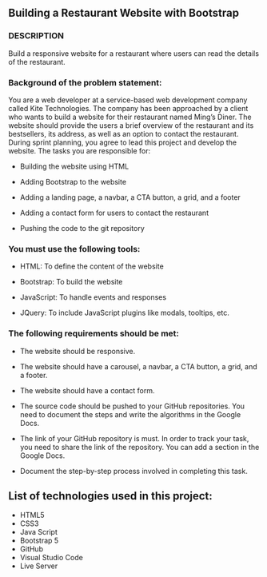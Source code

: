 ## Building a Restaurant Website with Bootstrap
### DESCRIPTION

Build a responsive website for a restaurant where users can read the details of the restaurant.

### Background of the problem statement:

You are a web developer at a service-based web development company called Kite Technologies. The company has been approached by a client who wants to build a website for their restaurant named Ming’s Diner. The website should provide the users a brief overview of the restaurant and its bestsellers, its address, as well as an option to contact the restaurant. During sprint planning, you agree to lead this project and develop the website. The tasks you are responsible for:

 - Building the website using HTML

 - Adding Bootstrap to the website

 - Adding a landing page, a navbar, a CTA button, a grid, and a footer

 - Adding a contact form for users to contact the restaurant

 - Pushing the code to the git repository

### You must use the following tools:

 - HTML: To define the content of the website

 - Bootstrap: To build the website

 - JavaScript: To handle events and responses

 - JQuery: To include JavaScript plugins like modals, tooltips, etc.

### The following requirements should be met:

 - The website should be responsive.

 - The website should have a carousel, a navbar, a CTA button, a grid, and a footer.

 - The website should have a contact form.

 - The source code should be pushed to your GitHub repositories. You need to document the steps and write the algorithms in the Google Docs.

 - The link of your GitHub repository is must. In order to track your task, you need to share the link of the repository. You can add a section in the Google Docs.
- Document the step-by-step process involved in completing this task.




## List of technologies used in this project:
- HTML5
- CSS3 
- Java Script
- Bootstrap 5
- GitHub
- Visual Studio Code
- Live Server










